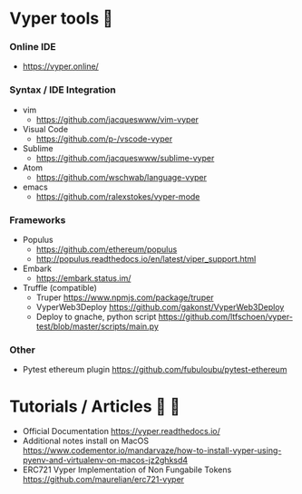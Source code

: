 #  Vyper tools :wrench:

### Online IDE
 - https://vyper.online/

### Syntax / IDE Integration
- vim 
  - https://github.com/jacqueswww/vim-vyper
- Visual Code 
  - https://github.com/p-/vscode-vyper
- Sublime
  - https://github.com/jacqueswww/sublime-vyper
- Atom
  - https://github.com/wschwab/language-vyper
- emacs
  - https://github.com/ralexstokes/vyper-mode
### Frameworks
 - Populus
   - https://github.com/ethereum/populus
   - http://populus.readthedocs.io/en/latest/viper_support.html
 - Embark
   - https://embark.status.im/
 - Truffle (compatible)
   - Truper https://www.npmjs.com/package/truper
   - VyperWeb3Deploy https://github.com/gakonst/VyperWeb3Deploy
   - Deploy to gnache, python script https://github.com/ltfschoen/vyper-test/blob/master/scripts/main.py
### Other
 - Pytest ethereum plugin https://github.com/fubuloubu/pytest-ethereum

#  Tutorials / Articles :book: :bookmark: 

 - Official Documentation https://vyper.readthedocs.io/
 - Additional notes install on MacOS https://www.codementor.io/mandarvaze/how-to-install-vyper-using-pyenv-and-virtualenv-on-macos-jz2ghksd4
 - ERC721 Vyper Implementation of Non Fungabile Tokens https://github.com/maurelian/erc721-vyper